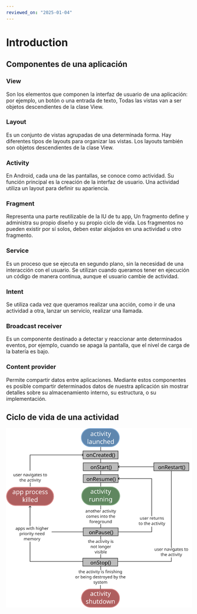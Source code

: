 ```yaml
---
reviewed_on: "2025-01-04"
---
```


# Introduction

## Componentes de una aplicación

### View

Son los elementos que componen la interfaz de usuario de una aplicación: por ejemplo, un botón o una entrada de texto, Todas las vistas van a ser objetos descendientes de la clase View.

### Layout

Es un conjunto de vistas agrupadas de una determinada forma. Hay diferentes tipos de layouts para organizar las vistas. Los layouts también son objetos descendientes de la clase View.

### Activity

En Android, cada una de las pantallas, se conoce como actividad. Su función principal es la creación de la interfaz de usuario. Una actividad utiliza un layout para definir su apariencia.

### Fragment

Representa una parte reutilizable de la IU de tu app, Un fragmento define y administra su propio diseño y su propio ciclo de vida. Los fragmentos no pueden existir por sí solos, deben estar alojados en una actividad u otro fragmento.

### Service

Es un proceso que se ejecuta en segundo plano, sin la necesidad de una interacción con el usuario. Se utilizan cuando queramos tener en ejecución un código de manera continua, aunque el usuario cambie de actividad.

### Intent

Se utiliza cada vez que queramos realizar una acción, como ir de una actividad a otra, lanzar un servicio, realizar una llamada.

### Broadcast receiver

Es un componente destinado a detectar y reaccionar ante determinados eventos, por ejemplo, cuando se apaga la pantalla, que el nivel de carga de la batería es bajo.

### Content provider

Permite compartir datos entre aplicaciones. Mediante estos componentes es posible compartir determinados datos de nuestra aplicación sin mostrar detalles sobre su almacenamiento interno, su estructura, o su implementación.

## Ciclo de vida de una actividad

![life cycle of an activity](../assets/desarrollo_de_aplicaciones_para_dispositivos_moviles/01_01-life_cycle_of_an_activity.svg)
